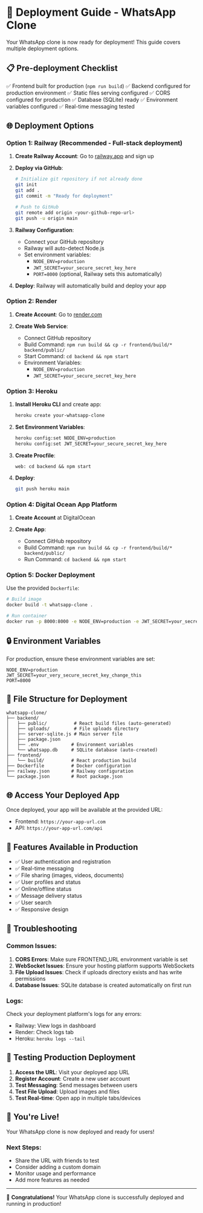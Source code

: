 # 🚀 Deployment Guide - WhatsApp Clone

Your WhatsApp clone is now ready for deployment! This guide covers multiple deployment options.

## 📋 Pre-deployment Checklist

✅ Frontend built for production (`npm run build`)
✅ Backend configured for production environment
✅ Static files serving configured
✅ CORS configured for production
✅ Database (SQLite) ready
✅ Environment variables configured
✅ Real-time messaging tested

## 🌐 Deployment Options

### Option 1: Railway (Recommended - Full-stack deployment)

1. **Create Railway Account**: Go to [railway.app](https://railway.app) and sign up

2. **Deploy via GitHub**:
   ```bash
   # Initialize git repository if not already done
   git init
   git add .
   git commit -m "Ready for deployment"
   
   # Push to GitHub
   git remote add origin <your-github-repo-url>
   git push -u origin main
   ```

3. **Railway Configuration**:
   - Connect your GitHub repository
   - Railway will auto-detect Node.js
   - Set environment variables:
     - `NODE_ENV=production`
     - `JWT_SECRET=your_secure_secret_key_here`
     - `PORT=8000` (optional, Railway sets this automatically)

4. **Deploy**: Railway will automatically build and deploy your app

### Option 2: Render

1. **Create Account**: Go to [render.com](https://render.com)

2. **Create Web Service**:
   - Connect GitHub repository
   - Build Command: `npm run build && cp -r frontend/build/* backend/public/`
   - Start Command: `cd backend && npm start`
   - Environment Variables:
     - `NODE_ENV=production`
     - `JWT_SECRET=your_secure_secret_key_here`

### Option 3: Heroku

1. **Install Heroku CLI** and create app:
   ```bash
   heroku create your-whatsapp-clone
   ```

2. **Set Environment Variables**:
   ```bash
   heroku config:set NODE_ENV=production
   heroku config:set JWT_SECRET=your_secure_secret_key_here
   ```

3. **Create Procfile**:
   ```
   web: cd backend && npm start
   ```

4. **Deploy**:
   ```bash
   git push heroku main
   ```

### Option 4: Digital Ocean App Platform

1. **Create Account** at DigitalOcean

2. **Create App**:
   - Connect GitHub repository
   - Build Command: `npm run build && cp -r frontend/build/* backend/public/`
   - Run Command: `cd backend && npm start`

### Option 5: Docker Deployment

Use the provided `Dockerfile`:

```bash
# Build image
docker build -t whatsapp-clone .

# Run container
docker run -p 8000:8000 -e NODE_ENV=production -e JWT_SECRET=your_secret whatsapp-clone
```

## 🔒 Environment Variables

For production, ensure these environment variables are set:

```env
NODE_ENV=production
JWT_SECRET=your_very_secure_secret_key_change_this
PORT=8000
```

## 📁 File Structure for Deployment

```
whatsapp-clone/
├── backend/
│   ├── public/          # React build files (auto-generated)
│   ├── uploads/         # File uploads directory
│   ├── server-sqlite.js # Main server file
│   ├── package.json
│   ├── .env            # Environment variables
│   └── whatsapp.db     # SQLite database (auto-created)
├── frontend/
│   └── build/          # React production build
├── Dockerfile          # Docker configuration
├── railway.json        # Railway configuration
└── package.json        # Root package.json
```

## 🌐 Access Your Deployed App

Once deployed, your app will be available at the provided URL:
- Frontend: `https://your-app-url.com`
- API: `https://your-app-url.com/api`

## 📱 Features Available in Production

- ✅ User authentication and registration
- ✅ Real-time messaging
- ✅ File sharing (images, videos, documents)
- ✅ User profiles and status
- ✅ Online/offline status
- ✅ Message delivery status
- ✅ User search
- ✅ Responsive design

## 🔧 Troubleshooting

### Common Issues:

1. **CORS Errors**: Make sure FRONTEND_URL environment variable is set
2. **WebSocket Issues**: Ensure your hosting platform supports WebSockets
3. **File Upload Issues**: Check if uploads directory exists and has write permissions
4. **Database Issues**: SQLite database is created automatically on first run

### Logs:
Check your deployment platform's logs for any errors:
- Railway: View logs in dashboard
- Render: Check logs tab
- Heroku: `heroku logs --tail`

## 🚦 Testing Production Deployment

1. **Access the URL**: Visit your deployed app URL
2. **Register Account**: Create a new user account
3. **Test Messaging**: Send messages between users
4. **Test File Upload**: Upload images and files
5. **Test Real-time**: Open app in multiple tabs/devices

## 🎉 You're Live!

Your WhatsApp clone is now deployed and ready for users! 

### Next Steps:
- Share the URL with friends to test
- Consider adding a custom domain
- Monitor usage and performance
- Add more features as needed

---

🌟 **Congratulations!** Your WhatsApp clone is successfully deployed and running in production!
